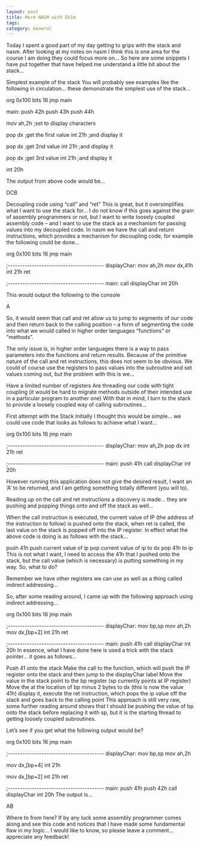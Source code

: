 ```yaml
---
layout: post
title: More NASM with GVim
tags: 
category: General
---
```

Today I spent a good part of my day getting to grips with the stack and nasm. After looking at my notes on nasm I think this is one area for the course I am doing they could focus more on… So here are some snippets I have put together that have helped me understand a little bit about the stack…

Simplest example of the stack
You will probably see examples like the following in circulation… these demonstrate the simplest use of the stack…

org 0x100 
bits 16 
jmp main 

main: 
push 42h 
push 43h 
push 44h 

mov ah,2h ;set to display characters 

pop dx    ;get the first value 
int 21h   ;and display it 

pop dx    ;get 2nd value 
int 21h   ;and display it 

pop dx    ;get 3rd value 
int 21h   ;and display it 

int 20h 

The output from above code would be…

DCB

Decoupling code using “call” and “ret”
This is great, but it oversimplifies what I want to use the stack for… I do not know if this goes against the grain of assembly programmers or not, but I want to write loosely coupled assembly code – and I want to use the stack as a mechanism for passing values into my decoupled code. In nasm we have the call and return instructions, which provides a mechanism for decoupling code, for example the following could be done…

org 0x100
bits 16
jmp main

;----------------------------------------
displayChar:
mov ah,2h
mov dx,41h
int 21h
ret

;----------------------------------------
main:
call displayChar
int 20h
 

This would output the following to the console

A

So, it would seem that call and ret allow us to jump to segments of our code and then return back to the calling position – a form of segmenting the code into what we would called in higher order languages “functions” or “methods”.

The only issue is, in higher order languages there is a way to pass parameters into the functions and return results. Because of the primitive nature of the call and ret instructions, this does not seem to be obvious. We could of course use the registers to pass values into the subroutine and set values coming out, but the problem with this is we…

Have a limited number of registers
Are threading our code with tight coupling (it would be hard to migrate methods outside of their intended use in a particular program to another one)
With that in mind, I turn to the stack to provide a loosely coupled way of calling subroutines…

First attempt with the Stack
Initially I thought this would be simple… we could use code that looks as follows to achieve what I want…

org 0x100
bits 16
jmp main

;----------------------------------------
displayChar:
mov ah,2h
pop dx
int 21h
ret

;----------------------------------------
main:
push 41h
call displayChar
int 20h
 

However running this application does not give the desired result, I want an ‘A’ to be returned, and I am getting something totally different (you will to).

Reading up on the call and ret instructions a discovery is made… they are pushing and popping things onto and off the stack as well…

When the call instruction is executed, the current value of IP (the address of the instruction to follow) is pushed onto the stack, when ret is called, the last value on the stack is popped off into the IP register. In effect what the above code is doing is as follows with the stack…

push 41h
push current value of ip
pop current value of ip to dx
pop 41h to ip
This is not what I want, I need to access the 41h that I pushed onto the stack, but the call value (which is necessary) is putting something in my way. So, what to do?

Remember we have other registers we can use as well as a thing called indirect addressing…

So, after some reading around, I came up with the following approach using indirect addressing…

org 0x100
bits 16
jmp main

;----------------------------------------
displayChar:
mov bp,sp
mov ah,2h
mov dx,[bp+2]
int 21h
ret

;----------------------------------------
main:
push 41h
call displayChar
int 20h
In essence, what I have done here is used a trick with the stack pointer… it goes as follows…

Push 41 onto the stack
Make the call to the function, which will push the IP register onto the stack and then jump to the displayChar label
Move the value in the stack point to the bp register (sp currently points at IP register)
Move the at the location of bp minus 2 bytes to dx (this is now the value 41h)
display it,
execute the ret instruction, which pops the ip value off the stack and goes back to the calling point
This approach is still very raw, some further reading around shows that I should be pushing the value of bp onto the stack before replacing it with sp, but it is the starting thread to getting loosely coupled subroutines.

Let’s see if you get what the following output would be?

org 0x100
bits 16
jmp main

;----------------------------------------
displayChar:
mov bp,sp
mov ah,2h

mov dx,[bp+4]
int 21h

mov dx,[bp+2]
int 21h
ret

;----------------------------------------
main:
push 41h
push 42h
call displayChar
int 20h
The output is…

AB

Where to from here?
If by any luck some assembly programmer comes along and see this code and notices that I have made some fundamental flaw in my logic… I would like to know, so please leave a comment… appreciate any feedback!